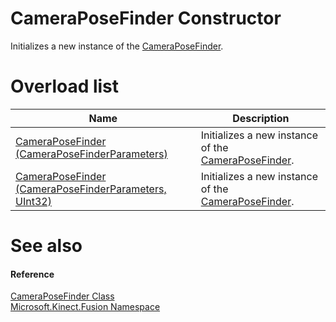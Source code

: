 CameraPoseFinder Constructor  
============================  

Initializes a new instance of the [CameraPoseFinder](../CameraPoseFinder_Class.md). <span id="overloadsSection"></span>

Overload list  
=============  

| Name                                                                                | Description                                                                         |
|-------------------------------------------------------------------------------------|-------------------------------------------------------------------------------------|
| [CameraPoseFinder (CameraPoseFinderParameters)](Constructor/Constructor.md)         | Initializes a new instance of the [CameraPoseFinder](../CameraPoseFinder_Class.md). |
| [CameraPoseFinder (CameraPoseFinderParameters, UInt32)](Constructor/Constructor.md) | Initializes a new instance of the [CameraPoseFinder](../CameraPoseFinder_Class.md). |

<span id="ID4EO"></span>

See also  
========  

<span id="ID4EQ"></span>
#### Reference  

[CameraPoseFinder Class](../CameraPoseFinder_Class.md)  
 [Microsoft.Kinect.Fusion Namespace](../../Kinect.Fusion.md)  



<!--Please do not edit the data in the comment block below.-->
<!--
TOCTitle : CameraPoseFinder Constructor
RLTitle : CameraPoseFinder Constructor
KeywordK : CameraPoseFinder class, constructor
KeywordK : CameraPoseFinder.CameraPoseFinder constructor
KeywordF : Microsoft.Kinect.Fusion.CameraPoseFinder.#ctor
KeywordF : Microsoft.Kinect.Fusion.CameraPoseFinder.CameraPoseFinder
KeywordF : Microsoft.Kinect.Fusion.CameraPoseFinder.New
KeywordF : Microsoft.Kinect.Fusion.CameraPoseFinder.#ctor
KeywordF : CameraPoseFinder.CameraPoseFinder
KeywordF : CameraPoseFinder.New
KeywordA : Overload:Microsoft.Kinect.Fusion.CameraPoseFinder.#ctor
AssetID : Overload:Microsoft.Kinect.Fusion.CameraPoseFinder.#ctor
Locale : en-us
CommunityContent : 1
APIType : Managed
APILocation : microsoft.kinect.fusion.winmd
APIName : Microsoft.Kinect.Fusion.CameraPoseFinder
TargetOS : Windows
TopicType : kbSyntax
DocSet : K4Wv2
ProjType : K4Wv2Proj
Technology : Kinect for Windows
Product : Kinect for Windows SDK v2
productversion : 20
-->
